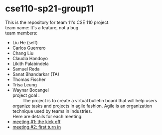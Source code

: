 # cse110-sp21-group11
This is the repository for team 11's CSE 110 project.  
team name: It's a feature, not a bug  
team members:  
- Liu He (self)
- Carlos Guerrero
- Chang Liu
- Claudia Handoyo
- Likith Palabindela
-  Samuel Reda
- Sanat Bhandarkar (TA)
- Thomas Fischer
- Trisa Leung
- Waynar Bocangel  
project goal :  
&emsp; &emsp;The project is to create a virtual bulletin board that will help users organize tasks and projects in agile fashion.
Agile is an organization technique used by teams in industries.  
Here are details for each meeting:  
- [meeting #1: the kick off](/admin/meetings/041021-kickoff.md)
- [meeting #2: first turn in](admin/meetings/041421-meeting2.md)
